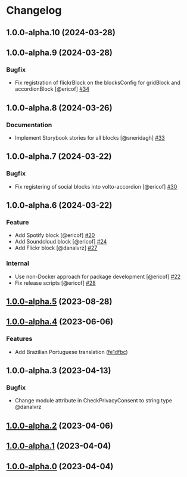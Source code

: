 # Changelog

<!-- You should *NOT* be adding new change log entries to this file.
     You should create a file in the news directory instead.
     For helpful instructions, please see:
     https://6.docs.plone.org/volto/developer-guidelines/contributing.html#create-a-pull-request
-->

<!-- towncrier release notes start -->

## 1.0.0-alpha.10 (2024-03-28)

## 1.0.0-alpha.9 (2024-03-28)

### Bugfix

- Fix registration of flickrBlock on the blocksConfig for gridBlock and accordionBlock [@ericof] [#34](https://github.com/kitconcept/volto-export/pull/34)

## 1.0.0-alpha.8 (2024-03-26)

### Documentation

- Implement Storybook stories for all blocks [@sneridagh] [#33](https://github.com/kitconcept/volto-export/pull/33)

## 1.0.0-alpha.7 (2024-03-22)

### Bugfix

- Fix registering of social blocks into volto-accordion [@ericof] [#30](https://github.com/kitconcept/volto-export/pull/30)

## 1.0.0-alpha.6 (2024-03-22)

### Feature

- Add Spotify block [@ericof] [#20](https://github.com/kitconcept/volto-export/pull/20)
- Add Soundcloud block [@ericof] [#24](https://github.com/kitconcept/volto-export/pull/24)
- Add Flickr block [@danalvrz] [#27](https://github.com/kitconcept/volto-export/pull/27)

### Internal

- Use non-Docker approach for package development [@ericof] [#22](https://github.com/kitconcept/volto-export/pull/22)
- Fix release scripts [@ericof] [#28](https://github.com/kitconcept/volto-export/pull/28)

## [1.0.0-alpha.5](https://github.com/kitconcept/volto-social-blocks/compare/1.0.0-alpha.4...1.0.0-alpha.5) (2023-08-28)

## [1.0.0-alpha.4](https://github.com/kitconcept/volto-social-blocks/compare/1.0.0-alpha.3...1.0.0-alpha.4) (2023-06-06)


### Features

* Add Brazilian Portuguese translation ([fe1dfbc](https://github.com/kitconcept/volto-social-blocks/commit/fe1dfbc51436b82b8108a01c973657d5dfe4b42c))

## 1.0.0-alpha.3 (2023-04-13)

### Bugfix
- Change module attribute in CheckPrivacyConsent to string type @danalvrz

## [1.0.0-alpha.2](https://github.com/kitconcept/volto-social-blocks/compare/1.0.0-alpha.1...1.0.0-alpha.2) (2023-04-06)

## [1.0.0-alpha.1](https://github.com/kitconcept/volto-social-blocks/compare/1.0.0-alpha.0...1.0.0-alpha.1) (2023-04-04)

## [1.0.0-alpha.0](https://github.com/kitconcept/volto-social-blocks/compare/0.1.0...1.0.0-alpha.0) (2023-04-04)
